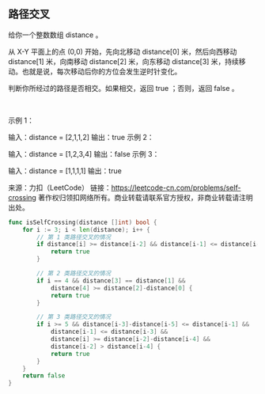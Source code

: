 ## 路径交叉
给你一个整数数组 distance 。

从 X-Y 平面上的点 (0,0) 开始，先向北移动 distance[0] 米，然后向西移动 distance[1] 米，向南移动 distance[2] 米，向东移动 distance[3] 米，持续移动。也就是说，每次移动后你的方位会发生逆时针变化。

判断你所经过的路径是否相交。如果相交，返回 true ；否则，返回 false 。

 

示例 1：


输入：distance = [2,1,1,2]
输出：true
示例 2：


输入：distance = [1,2,3,4]
输出：false
示例 3：


输入：distance = [1,1,1,1]
输出：true

来源：力扣（LeetCode）
链接：https://leetcode-cn.com/problems/self-crossing
著作权归领扣网络所有。商业转载请联系官方授权，非商业转载请注明出处。

```go
func isSelfCrossing(distance []int) bool {
    for i := 3; i < len(distance); i++ {
        // 第 1 类路径交叉的情况
        if distance[i] >= distance[i-2] && distance[i-1] <= distance[i-3] {
            return true
        }

        // 第 2 类路径交叉的情况
        if i == 4 && distance[3] == distance[1] &&
            distance[4] >= distance[2]-distance[0] {
            return true
        }

        // 第 3 类路径交叉的情况
        if i >= 5 && distance[i-3]-distance[i-5] <= distance[i-1] &&
            distance[i-1] <= distance[i-3] &&
            distance[i] >= distance[i-2]-distance[i-4] &&
            distance[i-2] > distance[i-4] {
            return true
        }
    }
    return false
}
```
